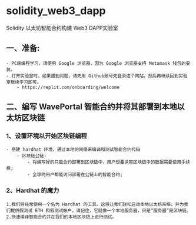 # solidity_web3_dapp
 Solidity 以太坊智能合约构建 Web3 DAPP实验室

## 一、准备:
    - PC端编程学习，请使用 Google 浏览器，因为 Google 浏览器支持 Metamask 钱包的安装。
    - 打开实验室时，如果遇到问题，请先用 Github账号先登录这个网站，然后再继续回到实验室继续学习即可。
        - https://replit.com/onboarding/welcome


## 二、编写 WavePortal 智能合约并将其部署到本地以太坊区块链
### 1、设置环境以开始区块链编程
    - 搭建 hardhat 环境，通过本地的网络来编译和测试智能合约代码
        - 区块链公链:
            - 将编写好的只能合约部署到区块链中，用户想要读取区块链中的数据需要使用手续费;
            - 全球的用户都能访问部署在公链上的智能合约;

### 2、Hardhat 的魔力  
    1.我们将经常使用一个名为 Hardhat 的工具。这将让我们轻松启动本地以太坊网络，并为我们提供假测试 ETH 和假测试帐户。请记住，它就像一个本地服务器，只是“服务器”是区块链。
    2.快速编译智能合约并在我们的本地区块链上进行测试。